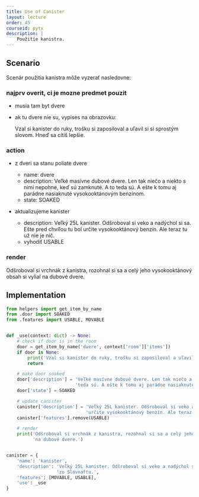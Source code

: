 ```yaml
---
title: Use of Canister
layout: lecture 
order: 45
courseid: pytx
description: |
    Použitie kanistra.
---
```


## Scenario
Scenár použitia kanistra môže vyzerať nasledovne:

### najprv overit, ci je mozne predmet pouzit

* musia tam byt dvere
* ak tu dvere nie su, vypises na obrazovku: 

    Vzal si kanister do ruky, trošku si zaposiloval a uľavil si si sprostým slovom. Hneď sa cítiš lepšie.

### action
* z dveri sa stanu poliate dvere
    * name: dvere
    * description: Veľké masívne dubové dvere. Len tak niečo a niekto s nimi nepohne, keď sú zamknuté. A to teda sú. A ešte k tomu aj parádne nasiaknuté vysokooktánovým benzínom.
    * state: SOAKED

* aktualizujeme kanister
    * description: Veľký 25L kanister. Odšroboval si veko a nadýchol si sa. Ešte pred chvíľou tu bol určite vysokooktánový benzín. Ale teraz tu už nie je nič.
    * vyhodiť USABLE

### render

Odšroboval si vrchnák z kanistra, rozohnal si sa a celý jeho vysokooktánový obsah si vylial na dubové dvere. 


## Implementation

```python
from helpers import get_item_by_name
from .door import SOAKED
from .features import USABLE, MOVABLE


def _use(context: dict) -> None:
    # check if door is in the room
    door = get_item_by_name('dvere', context['room']['items'])
    if door is None:
        print('Vzal si kanister do ruky, trošku si zaposiloval a uľavil si si sprostým slovom. Hneď sa cítiš lepšie.')
        return

    # make door soaked
    door['description'] = 'Veľké masívne dubové dvere. Len tak niečo a niekto s nimi nepohne, keď sú zamknuté. A to ' \
                          'teda sú. A ešte k tomu aj parádne nasiaknuté vysokooktánovým benzínom.'
    door['state'] = SOAKED

    # update canister
    canister['description'] = 'Veľký 25L kanister. Odšroboval si veko a nadýchol si sa. Ešte pred chvíľou tu bol ' \
                              'určite vysokooktánový benzín. Ale teraz tu už nie je nič.'
    canister['features'].remove(USABLE)

    # render
    print('Odšroboval si vrchnák z kanistra, rozohnal si sa a celý jeho vysokooktánový obsah si vylial '
          'na dubové dvere.')


canister = {
    'name': 'kanister',
    'description': 'Veľký 25L kanister. Odšroboval si veko a nadýchol si sa. Benzín. Vysokooktánový. Isto '
                   'zo Slovnaftu.',
    'features': [MOVABLE, USABLE],
    'use': _use
}
```
